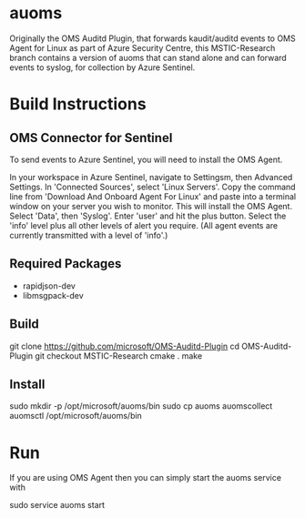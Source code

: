 # auoms
Originally the OMS Auditd Plugin, that forwards kaudit/auditd events to OMS
Agent for Linux as part of Azure Security Centre, this MSTIC-Research branch
contains a version of auoms that can stand alone and can forward events to
syslog, for collection by Azure Sentinel.

# Build Instructions
## OMS Connector for Sentinel
To send events to Azure Sentinel, you will need to install the OMS Agent.

In your workspace in Azure Sentinel, navigate to Settingsm, then Advanced
Settings.
In 'Connected Sources', select 'Linux Servers'.  Copy the command line from
'Download And Onboard Agent For Linux' and paste into a terminal window on
your server you wish to monitor.  This will install the OMS Agent.
Select 'Data', then 'Syslog'.  Enter 'user' and hit the plus button.
Select the 'info' level plus all other levels of alert you require.
(All agent events are currently transmitted with a level of 'info'.)

## Required Packages
* rapidjson-dev
* libmsgpack-dev

## Build
git clone https://github.com/microsoft/OMS-Auditd-Plugin
cd OMS-Auditd-Plugin
git checkout MSTIC-Research
cmake .
make

## Install
sudo mkdir -p /opt/microsoft/auoms/bin
sudo cp auoms auomscollect auomsctl /opt/microsoft/auoms/bin

# Run
If you are using OMS Agent then you can simply start the auoms service with

sudo service auoms start


